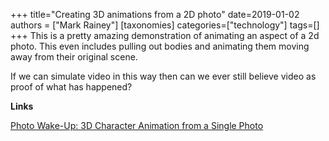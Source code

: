 +++
title="Creating 3D animations from a 2D photo"
date=2019-01-02
authors = ["Mark Rainey"]
[taxonomies]
categories=["technology"]
tags=[]
+++
This is a pretty amazing demonstration of animating an aspect of a 2d photo. This even includes pulling out bodies and animating them moving away from their original scene.
<!-- more -->

If we can simulate video in this way then can we ever still believe video as proof of what has happened?



__Links__

[Photo Wake-Up: 3D Character Animation from a Single Photo](https://www.youtube.com/watch?v=G63goXc5MyU&app=desktop&persist_app=1)
